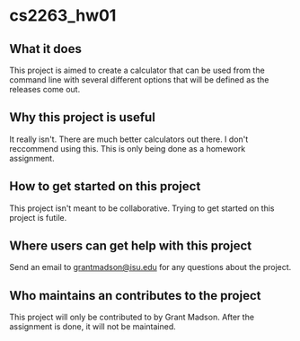 # cs2263_hw01

## What it does
This project is aimed to create a calculator that can be used from the command line with several different options that will be defined as the releases come out.

## Why this project is useful

It really isn't. There are much better calculators out there. I don't reccommend using this. This is only being done as a homework assignment.

## How to get started on this project

This project isn't meant to be collaborative. Trying to get started on this project is futile.

## Where users can get help with this project

Send an email to grantmadson@isu.edu for any questions about the project.

## Who maintains an contributes to the project

This project will only be contributed to by Grant Madson. After the assignment is done, it will not be maintained.
